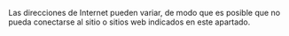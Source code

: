 Las direcciones de Internet pueden variar, de modo que es posible que no pueda conectarse al sitio o sitios web indicados en este apartado.